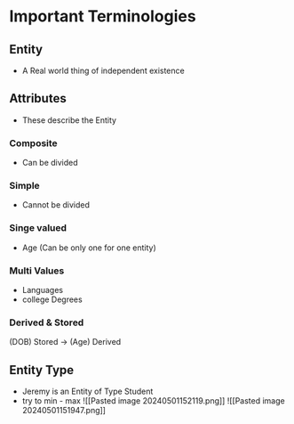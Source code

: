 # Important Terminologies
## Entity
- A Real world thing of independent existence
## Attributes
- These describe the Entity
### Composite
- Can be divided
### Simple
- Cannot be divided
### Singe valued
- Age (Can be only one for one entity)
### Multi Values
- Languages
- college Degrees
### Derived & Stored
(DOB) Stored -> (Age) Derived
## Entity Type
- Jeremy is an Entity of Type Student
- try to min - max
![[Pasted image 20240501152119.png]]
![[Pasted image 20240501151947.png]]